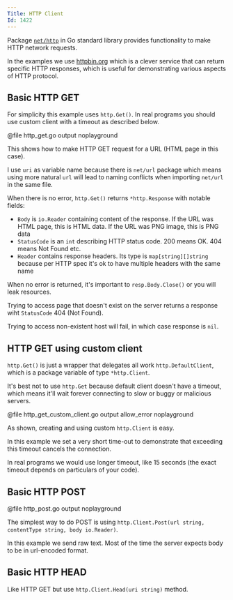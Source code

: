 ```yaml
---
Title: HTTP Client
Id: 1422
---
```


Package [`net/http`](https://golang.org/pkg/net/http/) in Go standard library provides functionality to make HTTP network requests.

In the examples we use [httpbin.org](http://httpbin.org/) which is a clever service that can return specific HTTP responses, which is useful for demonstrating various aspects of HTTP protocol.

## Basic HTTP GET

For simplicity this example uses `http.Get()`. In real programs you should use custom client with a timeout as described below.

@file http_get.go output noplayground

This shows how to make HTTP GET request for a URL (HTML page in this case).

I use `uri` as variable name because there is `net/url` package which means using more natural `url` will lead to naming conflicts when importing `net/url` in the same file.

When there is no error, `http.Get()` returns `*http.Response` with notable fields:
* `Body` is `io.Reader` containing content of the response. If the URL was HTML page, this is HTML data. If the URL was PNG image, this is PNG data
* `StatusCode` is an `int` describing HTTP status code. 200 means OK. 404 means Not Found etc.
* `Header` contains response headers. Its type is `map[string][]string` because per HTTP spec it's ok to have multiple headers with the same name

When no error is returned, it's important to `resp.Body.Close()` or you will leak resources.

Trying to access page that doesn't exist on the server returns a response wiht `StatusCode` 404 (Not Found).

Trying to access non-existent host will fail, in which case response is `nil`.

## HTTP GET using custom client

`http.Get()` is just a wrapper that delegates all work `http.DefaultClient`, which is a package variable of type `*http.Client`.

It's best not to use `http.Get` because default client doesn't have a timeout, which means it'll wait forever connecting to slow or buggy or malicious servers.

@file http_get_custom_client.go output allow_error noplayground

As shown, creating and using custom `http.Client` is easy.

In this example we set a very short time-out to demonstrate that exceeding this timeout cancels the connection.

In real programs we would use longer timeout, like 15 seconds (the exact timeout depends on particulars of your code).

## Basic HTTP POST

@file http_post.go output noplayground

The simplest way to do POST is using `http.Client.Post(url string, contentType string, body io.Reader)`.

In this example we send raw text. Most of the time the server expects body to be in url-encoded format.

## Basic HTTP HEAD

Like HTTP GET but use `http.Client.Head(uri string)` method.


